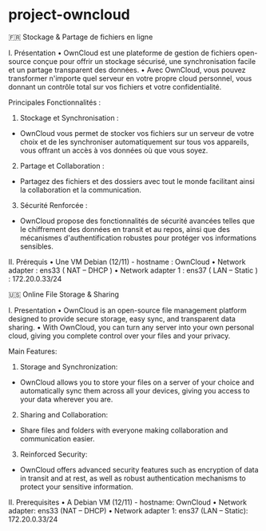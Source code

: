 # project-owncloud

🇫🇷
Stockage & Partage de fichiers en ligne

I.	Présentation
•	OwnCloud est une plateforme de gestion de fichiers open-source conçue pour offrir un stockage sécurisé, une synchronisation facile et un partage transparent des données. 
•	Avec OwnCloud, vous pouvez transformer n'importe quel serveur en votre propre cloud personnel, vous donnant un contrôle total sur vos fichiers et votre confidentialité.

Principales Fonctionnalités :
1.	Stockage et Synchronisation : 
-	OwnCloud vous permet de stocker vos fichiers sur un serveur de votre choix et de les synchroniser automatiquement sur tous vos appareils, vous offrant un accès à vos données où que vous soyez.
2.	Partage et Collaboration : 
-	Partagez des fichiers et des dossiers avec tout le monde facilitant ainsi la collaboration et la communication.
3.	Sécurité Renforcée : 
-	OwnCloud propose des fonctionnalités de sécurité avancées telles que le chiffrement des données en transit et au repos, ainsi que des mécanismes d'authentification robustes pour protéger vos informations sensibles.

II.	Prérequis 
•	Une VM Debian (12/11) - hostname : OwnCloud
•	Network adapter : ens33 ( NAT – DHCP ) 
•	Network adapter 1 : ens37 ( LAN – Static ) : 172.20.0.33/24

🇺🇸
Online File Storage & Sharing

I. Presentation
• OwnCloud is an open-source file management platform designed to provide secure storage, easy sync, and transparent data sharing.
• With OwnCloud, you can turn any server into your own personal cloud, giving you complete control over your files and your privacy.

Main Features:
1. Storage and Synchronization:
- OwnCloud allows you to store your files on a server of your choice and automatically sync them across all your devices, giving you access to your data wherever you are.
2. Sharing and Collaboration:
- Share files and folders with everyone making collaboration and communication easier.
3. Reinforced Security:
- OwnCloud offers advanced security features such as encryption of data in transit and at rest, as well as robust authentication mechanisms to protect your sensitive information.

II. Prerequisites
• A Debian VM (12/11) - hostname: OwnCloud
• Network adapter: ens33 (NAT – DHCP)
• Network adapter 1: ens37 (LAN – Static): 172.20.0.33/24


